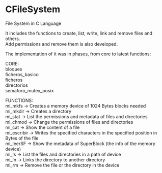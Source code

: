 # CFileSystem
File System in C Language

It includes the functions to create, list, write, link and remove files and others. </br>
Add permissions and remove them is also developed.

The implementation of it was in phases, from core to latest functions:

CORE:</br>
bloques</br>
ficheros_basico</br>
ficheros</br>
directorios</br>
semaforo_mutex_posix</br>

FUNCTIONS:</br>
mi_mkfs -> Creates a memory device of 1024 Bytes blocks needed </br>
mi_mkdir -> Creates a directory</br>
mi_stat -> List the permissions and metadata of files and directories</br>
mi_chmod -> Change the permissions of files and directories</br>
mi_cat -> Show the content of a file</br>
mi_escribir -> Writes the specified characters in the specified position in Bytes of the file</br>
mi_leerSF -> Show the metadata of SuperBlock (the info of the memory device) </br>
mi_ls -> List the files and directories in a path of device</br>
mi_ln -> Links the directory to another directory</br>
mi_rm -> Remove the file or the directory in the device</br>


